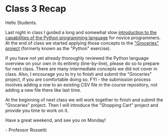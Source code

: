 # Class 3 Recap

Hello Students.

Last night in class I guided a long and somewhat slow [introduction to the capabilities of the Python programming language](https://github.com/prof-rossetti/nyu-info-2335-70-201706/blob/master/notes/programming-languages/python/notes.md) for novice programmers. At the end of class we started applying those concepts to the ["Groceries" project](https://github.com/prof-rossetti/nyu-info-2335-70-201706/blob/master/projects/groceries/project.md) (formerly known as the "Python" exercise).

If you have not yet already thoroughly reviewed the Python language overview on your own in its entirety (line-by-line), please do so to prepare for next class. There are many intermediate concepts we did not cover in class. Also, I encourage you to try to finish and submit the "Groceries" project, if you are comfortable doing so. FYI - the submission process involves adding a row to an existing CSV file in the course repository, not adding a new file there like last time.

At the beginning of next class we will work together to finish and submit the "Groceries" project. Then I will introduce the "Shopping Cart" project and provide you time to work on it.

Have a great weekend, and see you on Monday!

\- Professor Rossetti
